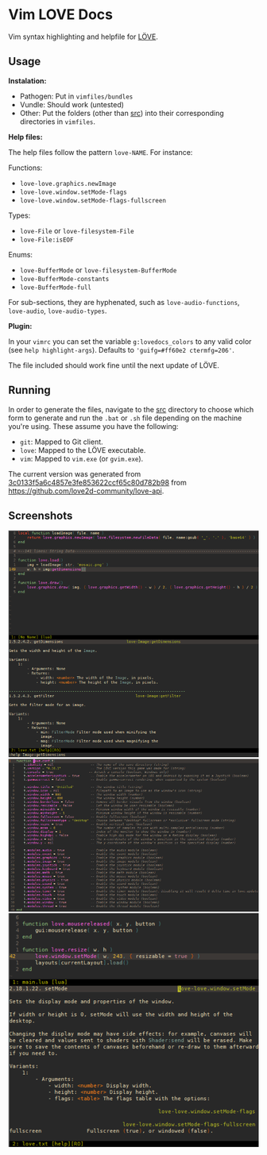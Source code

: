 Vim LOVE Docs
===

Vim syntax highlighting and helpfile for [LÖVE](http://love2d.org).

Usage
---

__Instalation:__

- Pathogen: Put in `vimfiles/bundles`
- Vundle: Should work (untested)
- Other: Put the folders (other than [src](src)) into their corresponding directories in `vimfiles`.

__Help files:__

The help files follow the pattern `love-NAME`. For instance:

Functions:
- `love-love.graphics.newImage`
- `love-love.window.setMode-flags`
- `love-love.window.setMode-flags-fullscreen`

Types:
- `love-File` or `love-filesystem-File`
- `love-File:isEOF`

Enums:
- `love-BufferMode` or `love-filesystem-BufferMode`
- `love-BufferMode-constants`
- `love-BufferMode-full`

For sub-sections, they are hyphenated, such as `love-audio-functions`, `love-audio`, `love-audio-types`.

__Plugin:__

In your `vimrc` you can set the variable `g:lovedocs_colors` to any valid color (see `help highlight-args`). Defaults to `'guifg=#ff60e2 ctermfg=206'`.

The file included should work fine until the next update of LÖVE.

Running
---

In order to generate the files, navigate to the [src](src) directory to choose which form to generate and run the `.bat` or `.sh` file depending on the machine you're using. These assume you have the following:

- `git`: Mapped to Git client.
- `love`: Mapped to the LÖVE executable.
- `vim`: Mapped to `vim.exe` (or `gvim.exe`).

The current version was generated from [3c0133f5a6c4857e3fe853622ccf65c80d782b98](https://github.com/love2d-community/love-api/commit/3c0133f5a6c4857e3fe853622ccf65c80d782b98) from https://github.com/love2d-community/love-api.

Screenshots
---

![](src/pics/screen1.png)
![](src/pics/screen2.png)
![](src/pics/screen3.png)
